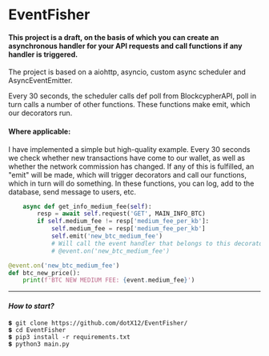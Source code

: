 # EventFisher
#### This project is a draft, on the basis of which you can create an asynchronous handler for your API requests and call functions if any handler is triggered.
The project is based on a aiohttp, asyncio, custom async scheduler and AsyncEventEmitter.

Every 30 seconds, the scheduler calls def poll from BlockcypherAPI, poll in turn calls a number of other functions. These functions make emit, which our decorators run.

#### Where applicable:

I have implemented a simple but high-quality example.
Every 30 seconds we check whether new transactions have come to our wallet, as well as whether the network commission has changed.
If any of this is fulfilled, an "emit" will be made, which will trigger decorators and call our functions, which in turn will do something. In these functions, you can log, add to the database, send message to users, etc.

```python
    async def get_info_medium_fee(self):
        resp = await self.request('GET', MAIN_INFO_BTC)
        if self.medium_fee != resp['medium_fee_per_kb']:
            self.medium_fee = resp['medium_fee_per_kb']
            self.emit('new_btc_medium_fee')
            # Will call the event handler that belongs to this decorator 
            # @event.on('new_btc_medium_fee')
```
```python
@event.on('new_btc_medium_fee')
def btc_new_price():
    print(f'BTC NEW MEDIUM FEE: {event.medium_fee}')

```
---
#### ***How to start?***
```
💲 git clone https://github.com/dotX12/EventFisher/
💲 cd EventFisher
💲 pip3 install -r requirements.txt
💲 python3 main.py
```
